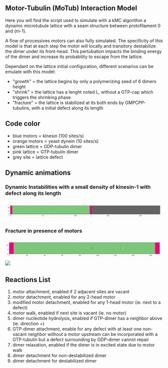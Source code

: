 ## Motor-Tubulin (MoTub) Interaction Model

Here you will find the script used to simulate with a kMC algorithm a dynamic microtubule lattice with a seam structure between protofilament 0 and (m-1).

A flow of processives motors can also fully simulated. The specificity of this model is that at each step the motor will locally and transitory destabilize the dimer under its front-head. This pertubation impacts the binding energy of the dimer and increase its probability to escape from the lattice. 

Dependant on the lattice initial configuration, different scenarios can be emulate with this model:
- "growth" = the lattice begins by only a polymerizing seed of 6 dimers height
- "shrink" = the lattice has a lenght noted L, without a GTP-cap which triggers the shrinking phase
- "fracture" = the lattice is stabilized at its both ends by GMPCPP-tubulins, with a initial defect along its length

## Code color

- blue motors = kinesin (100 sites/s)
- orange motors = yeast dynein (10 sites/s)
- green lattice = GDP-tubulin dimer
- pink lattice = GTP-tubulin dimer
- grey site = lattice defect

## Dynamic animations 

### Dynamic Instabilities with a small density of kinesin-1 with defect along its length

![](../gifs/growth_MT_with_kinesin.gif)

### Fracture in presence of motors 

![](../gifs/kinesin_fracture.gif)
![](../gifs/dynein_fracture.gif)


## Reactions List 


1. motor attachment, enabled if 2 adjacent sites are vacant
2. motor detachment, enabled for any 2-head motor 
3. modified motor detachment, enabled for any 1-head motor (ie. next to a defect)
4. motor walk, enabled if next site is vacant (ie. no motor)
5. dimer nucleotide hydrolysis, enabled if GTP-dimer has a neighbor above (ie. direction +)
6. GTP-dimer attachment, enable for any defect with at least one non-vacant neighbor without a motor upstream can be incorporated with a GTP-tubulin but a defect surrounding by GDP-dimer cannot repair
7. dimer relaxation, enabled if the dimer is in excited state due to motor walk
8. dimer detachment for non-destabilized dimer
9. dimer detachment for destabilized dimer


